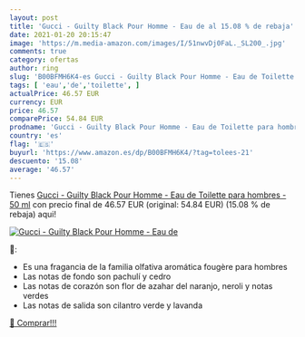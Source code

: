 ```yaml
---
layout: post
title: 'Gucci - Guilty Black Pour Homme - Eau de al 15.08 % de rebaja'
date: 2021-01-20 20:15:47
image: 'https://m.media-amazon.com/images/I/51nwvDj0FaL._SL200_.jpg'
comments: true
category: ofertas
author: ring
slug: 'B00BFMH6K4-es Gucci - Guilty Black Pour Homme - Eau de Toilette para...'
tags: [ 'eau','de','toilette', ]
actualPrice: 46.57 EUR
currency: EUR
price: 46.57
comparePrice: 54.84 EUR
prodname: 'Gucci - Guilty Black Pour Homme - Eau de Toilette para hombres - 50 ml'
country: 'es'
flag: '🇪🇸'
buyurl: 'https://www.amazon.es/dp/B00BFMH6K4/?tag=tolees-21'
descuento: '15.08'
average: '46.57'
---
```


Tienes [Gucci - Guilty Black Pour Homme - Eau de Toilette para hombres - 50 ml](https://www.amazon.es/dp/B00BFMH6K4/?tag=tolees-21) con precio final de  46.57 EUR (original: 54.84 EUR) (15.08 %  de rebaja) aqui!

[![Gucci - Guilty Black Pour Homme - Eau de](https://m.media-amazon.com/images/I/51nwvDj0FaL._SL200_.jpg)](https://www.amazon.es/dp/B00BFMH6K4/?tag=tolees-21)

🔎:

- Es una fragancia de la familia olfativa aromática fougère para hombres
- Las notas de fondo son pachulí y cedro
- Las notas de corazón son flor de azahar del naranjo, neroli y notas verdes
- Las notas de salida son cilantro verde y lavanda

[🛒 Comprar!!!](https://www.amazon.es/dp/B00BFMH6K4/?tag=tolees-21)
